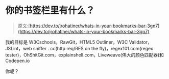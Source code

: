 # 你的书签栏里有什么？

> 原文:[https://dev.to/jrohatiner/whats-in-your-bookmarks-bar-3gn7](https://dev.to/jrohatiner/whats-in-your-bookmarks-bar-3gn7)

我的目标是 W3Cschools，RawGit，HTML5 Outliner，W3C Validator，JSLint，web sniffer . cc(http req/RES on the fly)，regex101.com(regex tester)，OhShitGit.com，explainshell.com，Liveweave(伟大的颜色匹配器)和 Codepen.io

你呢？